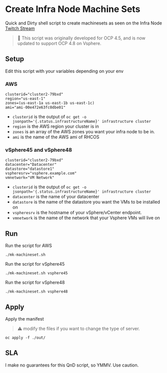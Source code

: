 # Create Infra Node Machine Sets

Quick and Dirty shell script to create machinesets as seen on the Infra Node [Twitch Stream](https://youtu.be/9VNjDh1vPXI?t=3552)

> :rotating_light: This script was originally developed for OCP 4.5, and is now updated to support OCP 4.8 on Vsphere.

## Setup 

Edit this script with your variables depending on your env

### AWS


```shell
clusterid="cluster2-79bxd"
region="us-east-1"
zones=(us-east-1a us-east-1b us-east-1c)
ami="ami-00e472e63fc0dbe01"
```

* `clusterid` is the output of `oc get -o jsonpath='{.status.infrastructureName}' infrastructure cluster`
* `region` is the AWS region your cluster is in
* `zones` is an array of the AWS zones you want your infra node to be in.
* `ami` is the name of the AWS ami of RHCOS

### vSphere45 and vSphere48

```shell
clusterid="cluster2-79bxd"
datacenter="Datacenter"
datastore="datastore1"
vspheresrv="vsphere.example.com"
vmnetwork="VM Network"
```

* `clusterid` is the output of `oc get -o jsonpath='{.status.infrastructureName}' infrastructure cluster`
* `datacenter` is the name of your datacenter
* `datastore` is the name of the datastore you want the VMs to be installed on
* `vspheresrv` is the hostname of your vSphere/vCenter endpoint.
* `vmnetwork` is the name of the network that your Vsphere VMs will live on


## Run

Run the script for AWS

```shell
./mk-machineset.sh
```

Run the script for vSphere45

```shell
./mk-machineset.sh vsphere45
```

Run the script for vSphere48

```shell
./mk-machineset.sh vsphere48
```

## Apply

Apply the manifest

> :warning:  modify the files if you want to change the type of server.

```shell
oc apply -f ./out/
```

## SLA

I make no guarantees for this QnD script, so YMMV. Use caution.
